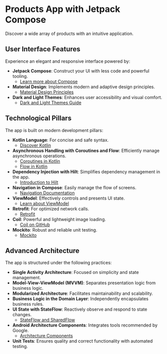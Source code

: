 # Products App with Jetpack Compose
Discover a wide array of products with an intuitive application.

## User Interface Features
Experience an elegant and responsive interface powered by:
- **Jetpack Compose**: Construct your UI with less code and powerful tooling.
  - [Learn more about Compose](https://developer.android.com/jetpack/compose)
- **Material Design**: Implements modern and adaptive design principles.
  - [Material Design Principles](https://material.io/design)
- **Dark and Light Themes**: Enhances user accessibility and visual comfort.
  - [Dark and Light Themes Guide](https://material.io/design/color/dark-theme.html)

## Technological Pillars
The app is built on modern development pillars:
- **Kotlin Language**: For concise and safe syntax.
  - [Discover Kotlin](https://kotlinlang.org/)
- **Asynchronous Handling with Coroutines and Flow**: Efficiently manage asynchronous operations.
  - [Coroutines in Kotlin](https://kotlinlang.org/docs/reference/coroutines-overview.html)
  - [Flow in Kotlin](https://developer.android.com/kotlin/flow)
- **Dependency Injection with Hilt**: Simplifies dependency management in the app.
  - [Introduction to Hilt](https://developer.android.com/training/dependency-injection/hilt-android)
- **Navigation in Compose**: Easily manage the flow of screens.
  - [Navigation Documentation](https://developer.android.com/topic/libraries/architecture/navigation/)
- **ViewModel**: Effectively controls and presents UI state.
  - [Learn about ViewModel](https://developer.android.com/topic/libraries/architecture/viewmodel)
- **Retrofit**: For optimized network calls.
  - [Retrofit](https://square.github.io/retrofit/)
- **Coil**: Powerful and lightweight image loading.
  - [Coil on GitHub](https://github.com/coil-kt/coil)
- **Mockito**: Robust and reliable unit testing.
  - [Mockito](https://site.mockito.org/)

## Advanced Architecture
The app is structured under the following practices:
- **Single Activity Architecture**: Focused on simplicity and state management.
- **Model-View-ViewModel (MVVM)**: Separates presentation logic from business logic.
- **Modularized Architecture**: Facilitates maintainability and scalability.
- **Business Logic in the Domain Layer**: Independently encapsulates business rules.
- **UI State with StateFlow**: Reactively observe and respond to state changes.
  - [StateFlow and SharedFlow](https://developer.android.com/kotlin/flow/stateflow-and-sharedflow)
- **Android Architecture Components**: Integrates tools recommended by Google.
  - [Architecture Components](https://developer.android.com/topic/libraries/architecture)
- **Unit Tests**: Ensures quality and correct functionality with automated testing.